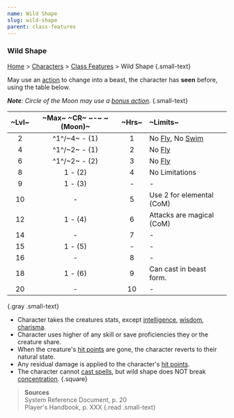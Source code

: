 ```yaml
---
name: Wild Shape
slug: wild-shape
parent: class-features
---
```

### Wild Shape
[Home](dm-operations-center) > [Characters](characters) > [Class Features](class-featuers) > Wild Shape {.small-text}

May use an [action](action) to change into a beast, the character has **seen** before, using the table below.

***Note**: Circle of the Moon may use a [bonus action](bonus-action).* {.small-text}

|~Lvl~| ~Max~ ~CR~ ~-~ ~(Moon)~ | ~Hrs~ | ~Limits~ |
|:---:|:-----------------------:|:--:|:-------------------------------|
|  2  | ^1^/~4~ - (1)           | 1  | No [Fly](fly), No [Swim](swim) |
|  4  | ^1^/~2~ - (1)           | 2  | No [Fly](fly)                  |
|  6  | ^1^/~2~ - (2)           | 3  | No [Fly](fly)                  |
|  8  | 1 - (2)                 | 4  | No Limitations                 |
|  9  | 1 - (3)                 | -  | -                              |
| 10  | -                       | 5  | Use 2 for elemental (CoM) |
| 12  | 1 - (4)                 | 6  | Attacks are magical (CoM)      |
| 14  | -                       | 7  | -                              |
| 15  | 1 - (5)                 | -  | -                              |
| 16  | -                       | 8  | -                              |
| 18  | 1 - (6)                 | 9  | Can cast in beast form. |
| 20  | -                       | 10 | -                              |
{.gray .small-text}

- Character takes the creatures stats, except [intelligence](intelligence), [wisdom](wisdom), [charisma](charisma). 
- Character uses higher of any skill or save proficiencies they or the creature share.
- When the creature's [hit points](hit-points) are gone, the character reverts to their natural state.
- Any residual damage is applied to the character's [hit points](hit-points).
- The character cannot [cast spells](cast-spell), but wild shape does NOT break [concentration](concentration).
{.square}

> **Sources** <br/>
> System Reference Document, p. 20<br/>
> Player's Handbook, p. XXX
{.read .small-text}
